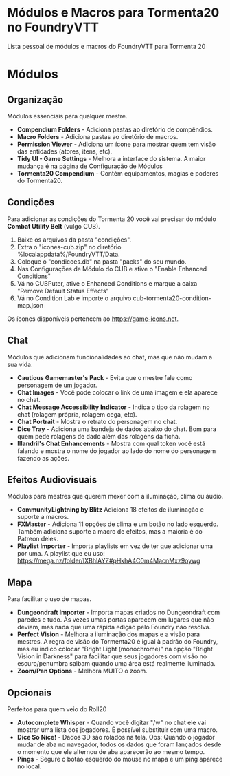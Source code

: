 # Módulos e Macros para Tormenta20 no FoundryVTT
Lista pessoal de módulos e macros do FoundryVTT para Tormenta 20

# Módulos
## Organização
Módulos essenciais para qualquer mestre.

- **Compendium Folders** - Adiciona pastas ao diretório de compêndios.
- **Macro Folders** - Adiciona pastas ao diretório de macros.
- **Permission Viewer** - Adiciona um ícone para mostrar quem tem visão das entidades (atores, itens, etc).
- **Tidy UI - Game Settings** - Melhora a interface do sistema. A maior mudança é na página de Configuração de Módulos
- **Tormenta20 Compendium** - Contém equipamentos, magias e poderes do Tormenta20.

## Condições
Para adicionar as condições do Tormenta 20 você vai precisar do módulo **Combat Utility Belt** (vulgo CUB).
1) Baixe os arquivos da pasta "condições".
2) Extra o "icones-cub.zip" no diretório %localappdata%/FoundryVTT/Data.
3) Coloque o "condicoes.db" na pasta "packs" do seu mundo.
4) Nas Configurações de Módulo do CUB e ative o "Enable Enhanced Conditions"
5) Vá no CUBPuter, ative o Enhanced Conditions e marque a caixa "Remove Default Status Effects"
6) Vá no Condition Lab e importe o arquivo cub-tormenta20-condition-map.json

Os ícones disponíveis pertencem ao https://game-icons.net.

##  Chat
Módulos que adicionam funcionalidades ao chat, mas que não mudam a sua vida.

- **Cautious Gamemaster's Pack** - Evita que o mestre fale como personagem de um jogador.
- **Chat Images** - Você pode colocar o link de uma imagem e ela aparece no chat.
- **Chat Message Accessibility Indicator** - Indica o tipo da rolagem no chat (rolagem própria, rolagem cega, etc).
- **Chat Portrait** - Mostra o retrato do personagem no chat.
- **Dice Tray** - Adiciona uma bandeja de dados abaixo do chat. Bom para quem pede rolagens de dado além das rolagens da ficha.
- **Illandril's Chat Enhancements** - Mostra com qual token você está falando e mostra o nome do jogador ao lado do nome do personagem fazendo as ações.

## Efeitos Audiovisuais
Módulos para mestres que querem mexer com a iluminação, clima ou áudio.

- **CommunityLightning by Blitz** Adiciona 18 efeitos de iluminação e suporte a macros.
- **FXMaster** - Adiciona 11 opções de clima e um botão no lado esquerdo. Também adiciona suporte a macro de efeitos, mas a maioria é do Patreon deles.
- **Playlist Importer** - Importa playlists em vez de ter que adicionar uma por uma. A playlist que eu uso: https://mega.nz/folder/IXBhlAYZ#pHkhA4C0m4MacnMxz9oywg

## Mapa
Para facilitar o uso de mapas.

- **Dungeondraft Importer** - Importa mapas criados no Dungeondraft com paredes e tudo. Às vezes umas portas aparecem em lugares que não deviam, mas nada que uma rápida edição pelo Foundry não resolva.
- **Perfect Vision** - Melhora a iluminação dos mapas e a visão para mestres. A regra de visão do Tormenta20 é igual à padrão do Foundry, mas eu indico colocar "Bright Light (monochrome)" na opção "Bright Vision in Darkness" para facilitar que seus jogadores com visão no escuro/penumbra saibam quando uma área está realmente iluminada.
- **Zoom/Pan Options** - Melhora MUITO o zoom.

## Opcionais
Perfeitos para quem veio do Roll20

- **Autocomplete Whisper** - Quando você digitar "/w" no chat ele vai mostrar uma lista dos jogadores. É possível substituir com uma macro.
- **Dice So Nice!** - Dados 3D são rolados na tela. Obs: Quando o jogador mudar de aba no navegador, todos os dados que foram lançados desde o momento que ele alternou de aba aparecerão ao mesmo tempo.
- **Pings** - Segure o botão esquerdo do mouse no mapa e um ping aparece no local.

